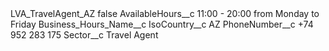 <?xml version="1.0" encoding="UTF-8"?>
<CustomMetadata xmlns="http://soap.sforce.com/2006/04/metadata" xmlns:xsi="http://www.w3.org/2001/XMLSchema-instance" xmlns:xsd="http://www.w3.org/2001/XMLSchema">
    <label>LVA_TravelAgent_AZ</label>
    <protected>false</protected>
    <values>
        <field>AvailableHours__c</field>
        <value xsi:type="xsd:string">11:00 - 20:00 from Monday to Friday</value>
    </values>
    <values>
        <field>Business_Hours_Name__c</field>
        <value xsi:nil="true"/>
    </values>
    <values>
        <field>IsoCountry__c</field>
        <value xsi:type="xsd:string">AZ</value>
    </values>
    <values>
        <field>PhoneNumber__c</field>
        <value xsi:type="xsd:string">+74 952 283 175</value>
    </values>
    <values>
        <field>Sector__c</field>
        <value xsi:type="xsd:string">Travel Agent</value>
    </values>
</CustomMetadata>
